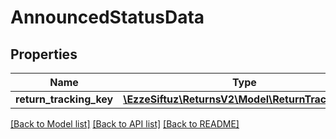 # AnnouncedStatusData

## Properties
Name | Type | Description | Notes
------------ | ------------- | ------------- | -------------
**return_tracking_key** | [**\EzzeSiftuz\ReturnsV2\Model\ReturnTrackingKey**](ReturnTrackingKey.md) |  | [optional] 

[[Back to Model list]](../../README.md#documentation-for-models) [[Back to API list]](../../README.md#documentation-for-api-endpoints) [[Back to README]](../../README.md)

